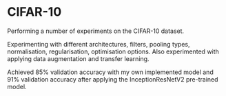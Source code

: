 # CIFAR-10
Performing a number of experiments on the CIFAR-10 dataset.

Experimenting with different architectures, filters, pooling types, normalisation, regularisation, optimisation options. Also experimented with applying data augmentation and transfer learning.

Achieved 85% validation accuracy with my own implemented model and 91% validation accuracy after applying the InceptionResNetV2 pre-trained model.

